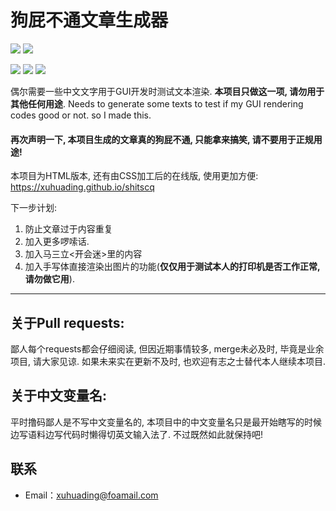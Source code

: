 # 狗屁不通文章生成器

![](https://img.shields.io/github/stars/xuhuading/ShitArticleBuilder?style=flat-square)
![](https://img.shields.io/chocolatey/dt/download?color=green&label=downloads&logo=downloads&logoColor=red&style=flat-square)

![](https://img.shields.io/badge/Studio-SkyTown-blue?style=flat-square)
[![](https://img.shields.io/badge/blog-@RedSun-green.svg?style=flat-square)](https://www.cnblogs.com/xuhuading/)
[![](https://img.shields.io/badge/作者-@RedSun-green.svg?style=flat-square)](https://xuhuading.github.io/)

偶尔需要一些中文文字用于GUI开发时测试文本渲染. __本项目只做这一项, 请勿用于其他任何用途__.
Needs to generate some texts to test if my GUI rendering codes good or not. so I made this.

#### 再次声明一下, 本项目生成的文章真的狗屁不通, 只能拿来搞笑, 请不要用于正规用途!

本项目为HTML版本, 还有由CSS加工后的在线版, 使用更加方便:
https://xuhuading.github.io/shitscq

下一步计划:
1. 防止文章过于内容重复
1. 加入更多啰嗦话.
1. 加入马三立<开会迷>里的内容
1. 加入手写体直接渲染出图片的功能(__仅仅用于测试本人的打印机是否工作正常, 请勿做它用__).

----

## 关于Pull requests:

鄙人每个requests都会仔细阅读, 但因近期事情较多, merge未必及时, 毕竟是业余项目, 请大家见谅. 如果未来实在更新不及时, 也欢迎有志之士替代本人继续本项目.

## 关于中文变量名:

平时撸码鄙人是不写中文变量名的, 本项目中的中文变量名只是最开始瞎写的时候边写语料边写代码时懒得切英文输入法了. 不过既然如此就保持吧!

## 联系
* Email：xuhuading@foamail.com
